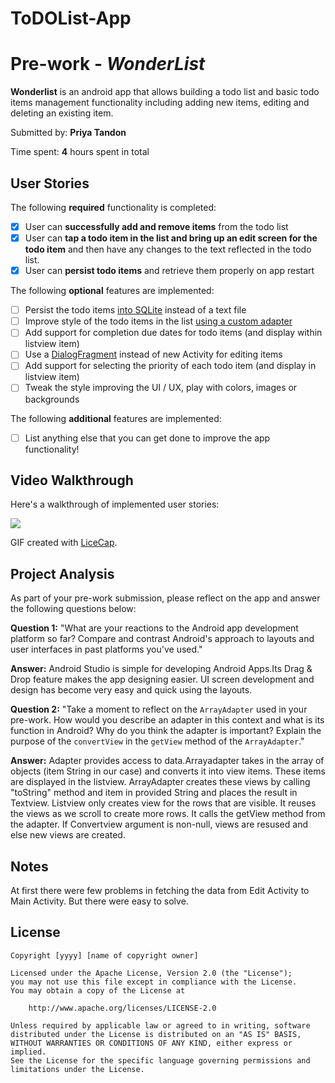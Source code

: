 # ToDOList-App
# Pre-work - *WonderList*

**Wonderlist** is an android app that allows building a todo list and basic todo items management functionality including adding new items, editing and deleting an existing item.

Submitted by: **Priya Tandon**

Time spent: **4** hours spent in total

## User Stories

The following **required** functionality is completed:

* [x] User can **successfully add and remove items** from the todo list
* [X] User can **tap a todo item in the list and bring up an edit screen for the todo item** and then have any changes to the text reflected in the todo list.
* [X] User can **persist todo items** and retrieve them properly on app restart

The following **optional** features are implemented:

* [ ] Persist the todo items [into SQLite](http://guides.codepath.com/android/Persisting-Data-to-the-Device#sqlite) instead of a text file
* [ ] Improve style of the todo items in the list [using a custom adapter](http://guides.codepath.com/android/Using-an-ArrayAdapter-with-ListView)
* [ ] Add support for completion due dates for todo items (and display within listview item)
* [ ] Use a [DialogFragment](http://guides.codepath.com/android/Using-DialogFragment) instead of new Activity for editing items
* [ ] Add support for selecting the priority of each todo item (and display in listview item)
* [ ] Tweak the style improving the UI / UX, play with colors, images or backgrounds

The following **additional** features are implemented:

* [ ] List anything else that you can get done to improve the app functionality!

## Video Walkthrough

Here's a walkthrough of implemented user stories:

<img src='http://imgur.com/zxy2C1E' />

GIF created with [LiceCap](http://www.cockos.com/licecap/).

## Project Analysis

As part of your pre-work submission, please reflect on the app and answer the following questions below:

**Question 1:** "What are your reactions to the Android app development platform so far? Compare and contrast Android's approach to layouts and user interfaces in past platforms you've used."

**Answer:**  Android Studio is simple for developing Android Apps.Its Drag & Drop feature makes the app designing easier. UI screen development and design has become very easy and quick using the layouts. 

**Question 2:** "Take a moment to reflect on the `ArrayAdapter` used in your pre-work. How would you describe an adapter in this context and what is its function in Android? Why do you think the adapter is important? Explain the purpose of the `convertView` in the `getView` method of the `ArrayAdapter`."

**Answer:** Adapter provides access to data.Arrayadapter takes in the array of objects (item String in our case) and converts it into view items. These items are displayed in the listview. ArrayAdapter creates these views by calling "toString" method and item in provided String and places the result in Textview.
	    Listview only creates view for the rows that are visible. It reuses the views as we scroll to create more rows. It calls the getView method from the adapter. If Convertview argument is non-null, views are resused and else new views are created. 
	
## Notes

At first there were few problems in fetching the data from Edit Activity to Main Activity. But there were easy to solve.

## License

    Copyright [yyyy] [name of copyright owner]

    Licensed under the Apache License, Version 2.0 (the "License");
    you may not use this file except in compliance with the License.
    You may obtain a copy of the License at

        http://www.apache.org/licenses/LICENSE-2.0

    Unless required by applicable law or agreed to in writing, software
    distributed under the License is distributed on an "AS IS" BASIS,
    WITHOUT WARRANTIES OR CONDITIONS OF ANY KIND, either express or implied.
    See the License for the specific language governing permissions and
    limitations under the License.
